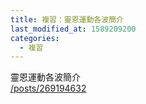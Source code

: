 ```yaml
---
title: 複習：靈恩運動各波簡介
last_modified_at: 1589209200
categories:
  - 複習
---
```


<p>靈恩運動各波簡介&nbsp;<br>
<a href="/posts/269194632" target="_blank">/posts/269194632</a></p>

<p>&nbsp;</p>

